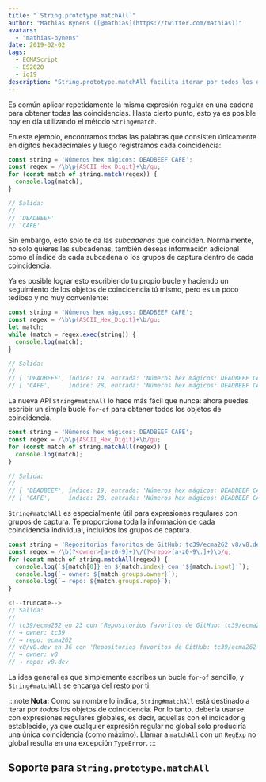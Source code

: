 ```yaml
---
title: "`String.prototype.matchAll`"
author: "Mathias Bynens ([@mathias](https://twitter.com/mathias))"
avatars: 
  - "mathias-bynens"
date: 2019-02-02
tags: 
  - ECMAScript
  - ES2020
  - io19
description: "String.prototype.matchAll facilita iterar por todos los objetos de coincidencia que produce una expresión regular dada."
---
```

Es común aplicar repetidamente la misma expresión regular en una cadena para obtener todas las coincidencias. Hasta cierto punto, esto ya es posible hoy en día utilizando el método `String#match`.

En este ejemplo, encontramos todas las palabras que consisten únicamente en dígitos hexadecimales y luego registramos cada coincidencia:

```js
const string = 'Números hex mágicos: DEADBEEF CAFE';
const regex = /\b\p{ASCII_Hex_Digit}+\b/gu;
for (const match of string.match(regex)) {
  console.log(match);
}

// Salida:
//
// 'DEADBEEF'
// 'CAFE'
```

Sin embargo, esto solo te da las _subcadenas_ que coinciden. Normalmente, no solo quieres las subcadenas, también deseas información adicional como el índice de cada subcadena o los grupos de captura dentro de cada coincidencia.

Ya es posible lograr esto escribiendo tu propio bucle y haciendo un seguimiento de los objetos de coincidencia tú mismo, pero es un poco tedioso y no muy conveniente:

```js
const string = 'Números hex mágicos: DEADBEEF CAFE';
const regex = /\b\p{ASCII_Hex_Digit}+\b/gu;
let match;
while (match = regex.exec(string)) {
  console.log(match);
}

// Salida:
//
// [ 'DEADBEEF', índice: 19, entrada: 'Números hex mágicos: DEADBEEF CAFE' ]
// [ 'CAFE',     índice: 28, entrada: 'Números hex mágicos: DEADBEEF CAFE' ]
```

La nueva API `String#matchAll` lo hace más fácil que nunca: ahora puedes escribir un simple bucle `for`-`of` para obtener todos los objetos de coincidencia.

```js
const string = 'Números hex mágicos: DEADBEEF CAFE';
const regex = /\b\p{ASCII_Hex_Digit}+\b/gu;
for (const match of string.matchAll(regex)) {
  console.log(match);
}

// Salida:
//
// [ 'DEADBEEF', índice: 19, entrada: 'Números hex mágicos: DEADBEEF CAFE' ]
// [ 'CAFE',     índice: 28, entrada: 'Números hex mágicos: DEADBEEF CAFE' ]
```

`String#matchAll` es especialmente útil para expresiones regulares con grupos de captura. Te proporciona toda la información de cada coincidencia individual, incluidos los grupos de captura.

```js
const string = 'Repositorios favoritos de GitHub: tc39/ecma262 v8/v8.dev';
const regex = /\b(?<owner>[a-z0-9]+)\/(?<repo>[a-z0-9\.]+)\b/g;
for (const match of string.matchAll(regex)) {
  console.log(`${match[0]} en ${match.index} con '${match.input}'`);
  console.log(`→ owner: ${match.groups.owner}`);
  console.log(`→ repo: ${match.groups.repo}`);
}

<!--truncate-->
// Salida:
//
// tc39/ecma262 en 23 con 'Repositorios favoritos de GitHub: tc39/ecma262 v8/v8.dev'
// → owner: tc39
// → repo: ecma262
// v8/v8.dev en 36 con 'Repositorios favoritos de GitHub: tc39/ecma262 v8/v8.dev'
// → owner: v8
// → repo: v8.dev
```

La idea general es que simplemente escribes un bucle `for`-`of` sencillo, y `String#matchAll` se encarga del resto por ti.

:::note
**Nota:** Como su nombre lo indica, `String#matchAll` está destinado a iterar por _todos_ los objetos de coincidencia. Por lo tanto, debería usarse con expresiones regulares globales, es decir, aquellas con el indicador `g` establecido, ya que cualquier expresión regular no global solo produciría una única coincidencia (como máximo). Llamar a `matchAll` con un `RegExp` no global resulta en una excepción `TypeError`.
:::

## Soporte para `String.prototype.matchAll`

<feature-support chrome="73 /blog/v8-release-73#string.prototype.matchall"
                 firefox="67"
                 safari="13"
                 nodejs="12"
                 babel="yes https://github.com/zloirock/core-js#ecmascript-string-and-regexp"></feature-support>
